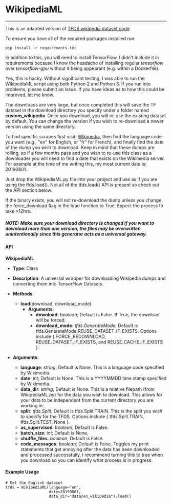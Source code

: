 # WikipediaML

---

This is an adapted version of [TFDS wikipedia dataset code](https://github.com/tensorflow/datasets/blob/master/tensorflow_datasets/text/wikipedia.py).

To ensure you have all of the required packages installed run:

```
pip install -r requirements.txt
```

In addition to this, you will need to install TensorFlow. I didn't include it in requirements because I know the headache of installing regular _tensorflow_ over _tensorflow-gpu_ without it being appearant (e.g. within a Dockerfile).

Yes, this is hacky. Without significant testing, I was able to run the WikipediaML script using both Python 2 and Python 3. If you run into problems, please submit an issue. If you have ideas as to how this could be improved, let me know.

The downloads are very large, but once completed this will save the TF dataset in the download directory you specify under a folder named **custom_wikipedia**. Once you download, you will re-use the existing dataset by default. You can change the version if you wish to re-download a newer version using the same directory.

To find specific scrapes first visit: [Wikimedia](https://dumps.wikimedia.org/backup-index.html), then find the language code you want (e.g., "en" for English, or "fr" for French), and finally find the date of the dump you wish to download. Keep in mind that these dumps are rolling, so if a few months pass and you wish to re-use this class as a downloader you will need to find a date that exists on the Wikimedia server. For example at the time of me writing this, my most current date is: 20190801.

Just drop the WikipediaML.py file into your project and use as if you are using the tfds.load(). Not all of the tfds.load() API is present so check out the API section below.

If the binary exists, you will not re-download the dump unless you change the force_download flag in the load function to True. Expect the process to take >12hrs.

##### NOTE: Make sure your download directory is changed if you want to download more than one version, the files may be overwritten unintentionally since this generator acts as a universal gateway.

#### API

**WikipediaML**

- **Type**: Class
- **Description**: A universal wrapper for downloading Wikipedia dumps and converting them into TensorFlow Datasets.

- **Methods**:

  - **load**(download, download_mode)
    - **Arguments**:
      - **download**: _boolean_; Default is False. If True, the download will be forced.
      - **download_mode**: _tfds.GenerateMode_; Default is tfds.GenerateMode.REUSE_DATASET_IF_EXISTS. Options include { FORCE_REDOWNLOAD, REUSE_DATASET_IF_EXISTS, and REUSE_CACHE_IF_EXISTS }.

- **Arguments**:

  - **language**: _string_; Default is None. This is a language code specified by Wikimedia.
  - **date**: _int_; Default is None. This is a YYYYMMDD time stamp specified by Wikimedia.
  - **data_dir**: _string_; Default is None. This is a relative filepath (from WikipediaML.py) for the data you wish to download. This allows for your data to be independent from the current directory you are working in.
  - **split**: _tfds.Split_; Default is tfds.Split.TRAIN. This is the split you wish to specify for the TFDS. Options include { tfds.Split.TRAIN, tfds.Split.TEST, None }.
  - **as_supervised**: _boolean_; Default is False.
  - **batch_size**: _int_; Default is None,
  - **shuffle_files**: _boolean_; Default is False.
  - **code_messages**: _boolean_; Default is False. Toggles my print statements that get annoying after the data has been downloaded and processed successfully. I recommend turning this to true when you download so you can identify what process is in progress.

#### Example Usage

```
# Get the English dataset
tfds = WikipediaML(language="en",
                   date=20190801,
                   data_dir="data/en_wikipedia").load()
```
